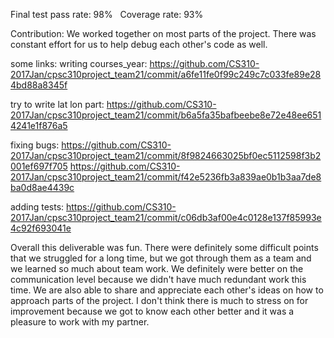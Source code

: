 Final test pass rate: 98%   Coverage rate: 93%


Contribution:
We worked together on most parts of the project.
There was constant effort for us to help debug each other's code as well.


some links:
writing courses_year:
https://github.com/CS310-2017Jan/cpsc310project_team21/commit/a6fe11fe0f99c249c7c033fe89e284bd88a8345f

try to write lat lon part:
https://github.com/CS310-2017Jan/cpsc310project_team21/commit/b6a5fa35bafbeebe8e72e48ee6514241e1f876a5

fixing bugs:
https://github.com/CS310-2017Jan/cpsc310project_team21/commit/8f9824663025bf0ec5112598f3b2001ef697f705
https://github.com/CS310-2017Jan/cpsc310project_team21/commit/f42e5236fb3a839ae0b1b3aa7de8ba0d8ae4439c

adding tests:
https://github.com/CS310-2017Jan/cpsc310project_team21/commit/c06db3af00e4c0128e137f85993e4c92f693041e


Overall this deliverable was fun. There were definitely some difficult points that we struggled for a long time, but we got through them as a team and we learned so much about team work. We definitely were better on the communication level because we didn't have much redundant work this time. We are also able to share and appreciate each other's ideas on how to approach parts of the project. I don't think there is much to stress on for improvement because we got to know each other better and it was a pleasure to work with my partner.

